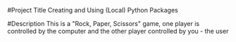 #Project Title
Creating and Using (Local) Python Packages

#Description
This is a "Rock, Paper, Scissors" game, one player is controlled by the computer and the other player controlled by you - the user
